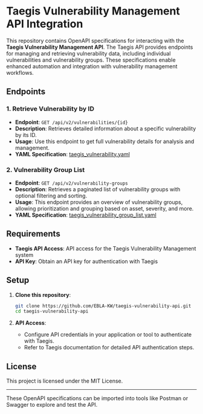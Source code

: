 # Taegis Vulnerability Management API Integration

This repository contains OpenAPI specifications for interacting with the **Taegis Vulnerability Management API**. The Taegis API provides endpoints for managing and retrieving vulnerability data, including individual vulnerabilities and vulnerability groups. These specifications enable enhanced automation and integration with vulnerability management workflows.

## Endpoints

### 1. Retrieve Vulnerability by ID
- **Endpoint**: `GET /api/v2/vulnerabilities/{id}`
- **Description**: Retrieves detailed information about a specific vulnerability by its ID.
- **Usage**: Use this endpoint to get full vulnerability details for analysis and management.
- **YAML Specification**: [taegis_vulnerability.yaml](./Vulnerability.yaml)

### 2. Vulnerability Group List
- **Endpoint**: `GET /api/v2/vulnerability-groups`
- **Description**: Retrieves a paginated list of vulnerability groups with optional filtering and sorting.
- **Usage**: This endpoint provides an overview of vulnerability groups, allowing prioritization and grouping based on asset, severity, and more.
- **YAML Specification**: [taegis_vulnerability_group_list.yaml](./Vulnerability_group_list.yaml)

## Requirements

- **Taegis API Access**: API access for the Taegis Vulnerability Management system
- **API Key**: Obtain an API key for authentication with Taegis

## Setup

1. **Clone this repository**:
   ```bash
   git clone https://github.com/EBLA-KW/taegis-vulnerability-api.git
   cd taegis-vulnerability-api
   ```

2. **API Access**:
   - Configure API credentials in your application or tool to authenticate with Taegis.
   - Refer to Taegis documentation for detailed API authentication steps.

## License

This project is licensed under the MIT License.

---

These OpenAPI specifications can be imported into tools like Postman or Swagger to explore and test the API.

